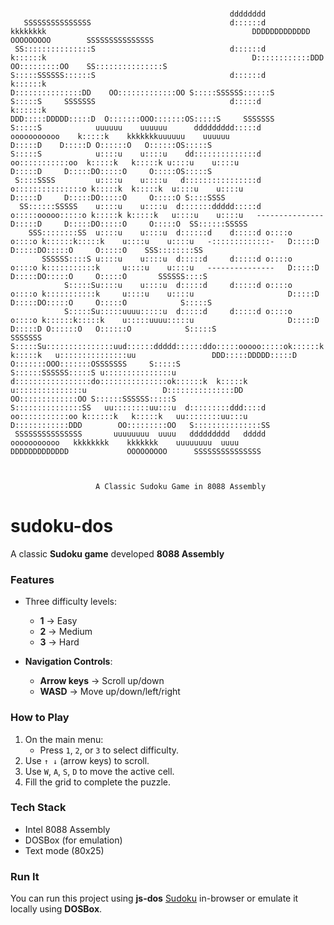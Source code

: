 ```

                                                 dddddddd
   SSSSSSSSSSSSSSS                               d::::::d                 kkkkkkkk                                              DDDDDDDDDDDDD             OOOOOOOOO        SSSSSSSSSSSSSSS
 SS:::::::::::::::S                              d::::::d                 k::::::k                                              D::::::::::::DDD        OO:::::::::OO    SS:::::::::::::::S
S:::::SSSSSS::::::S                              d::::::d                 k::::::k                                              D:::::::::::::::DD    OO:::::::::::::OO S:::::SSSSSS::::::S
S:::::S     SSSSSSS                              d:::::d                  k::::::k                                              DDD:::::DDDDD:::::D  O:::::::OOO:::::::OS:::::S     SSSSSSS
S:::::S            uuuuuu    uuuuuu      ddddddddd:::::d    ooooooooooo    k:::::k    kkkkkkkuuuuuu    uuuuuu                     D:::::D    D:::::D O::::::O   O::::::OS:::::S
S:::::S            u::::u    u::::u    dd::::::::::::::d  oo:::::::::::oo  k:::::k   k:::::k u::::u    u::::u                     D:::::D     D:::::DO:::::O     O:::::OS:::::S
 S::::SSSS         u::::u    u::::u   d::::::::::::::::d o:::::::::::::::o k:::::k  k:::::k  u::::u    u::::u                     D:::::D     D:::::DO:::::O     O:::::O S::::SSSS
  SS::::::SSSSS    u::::u    u::::u  d:::::::ddddd:::::d o:::::ooooo:::::o k:::::k k:::::k   u::::u    u::::u   ---------------   D:::::D     D:::::DO:::::O     O:::::O  SS::::::SSSSS
    SSS::::::::SS  u::::u    u::::u  d::::::d    d:::::d o::::o     o::::o k::::::k:::::k    u::::u    u::::u   -:::::::::::::-   D:::::D     D:::::DO:::::O     O:::::O    SSS::::::::SS
       SSSSSS::::S u::::u    u::::u  d:::::d     d:::::d o::::o     o::::o k:::::::::::k     u::::u    u::::u   ---------------   D:::::D     D:::::DO:::::O     O:::::O       SSSSSS::::S
            S:::::Su::::u    u::::u  d:::::d     d:::::d o::::o     o::::o k:::::::::::k     u::::u    u::::u                     D:::::D     D:::::DO:::::O     O:::::O            S:::::S
            S:::::Su:::::uuuu:::::u  d:::::d     d:::::d o::::o     o::::o k::::::k:::::k    u:::::uuuu:::::u                     D:::::D    D:::::D O::::::O   O::::::O            S:::::S
SSSSSSS     S:::::Su:::::::::::::::uud::::::ddddd::::::ddo:::::ooooo:::::ok::::::k k:::::k   u:::::::::::::::uu                 DDD:::::DDDDD:::::D  O:::::::OOO:::::::OSSSSSSS     S:::::S
S::::::SSSSSS:::::S u:::::::::::::::u d:::::::::::::::::do:::::::::::::::ok::::::k  k:::::k   u:::::::::::::::u                 D:::::::::::::::DD    OO:::::::::::::OO S::::::SSSSSS:::::S
S:::::::::::::::SS   uu::::::::uu:::u  d:::::::::ddd::::d oo:::::::::::oo k::::::k   k:::::k   uu::::::::uu:::u                 D::::::::::::DDD        OO:::::::::OO   S:::::::::::::::SS
 SSSSSSSSSSSSSSS       uuuuuuuu  uuuu   ddddddddd   ddddd   ooooooooooo   kkkkkkkk    kkkkkkk    uuuuuuuu  uuuu                 DDDDDDDDDDDDD             OOOOOOOOO      SSSSSSSSSSSSSSS



                   A Classic Sudoku Game in 8088 Assembly
```

# sudoku-dos

A classic **Sudoku game** developed **8088 Assembly**

### Features

* Three difficulty levels:

  * **1** → Easy
  * **2** → Medium
  * **3** → Hard

* **Navigation Controls**:

  * **Arrow keys** → Scroll up/down
  * **WASD** → Move up/down/left/right

### How to Play

1. On the main menu:
    * Press `1`, `2`, or `3` to select difficulty.
2. Use `↑ ↓` (arrow keys) to scroll.
3. Use `W`, `A`, `S`, `D` to move the active cell.
4. Fill the grid to complete the puzzle.

### Tech Stack

* Intel 8088 Assembly
* DOSBox (for emulation)
* Text mode (80x25)


### Run It

You can run this project using **js-dos** [Sudoku](https://sudoku-x8088.netlify.app/) in-browser or emulate it locally using **DOSBox**.
